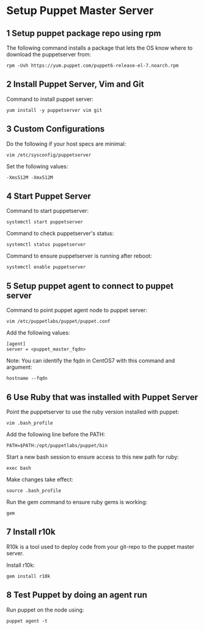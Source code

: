 
# Setup Puppet Master Server

## 1 Setup puppet package repo using rpm

The following command installs a package that lets the OS know where to download the puppetserver from:

    rpm -Uvh https://yum.puppet.com/puppet6-release-el-7.noarch.rpm

## 2 Install Puppet Server, Vim and Git

Command to install puppet server:

    yum install -y puppetserver vim git

## 3 Custom Configurations

Do the following if your host specs are minimal:

    vim /etc/sysconfig/puppetserver

Set the following values:

    -Xms512M -Xmx512M

## 4 Start Puppet Server

Command to start puppetserver:

    systemctl start puppetserver

Command to check puppetserver's status:

    systemctl status puppetserver

Command to ensure puppetserver is running after reboot:

    systemctl enable puppetserver

## 5 Setup puppet agent to connect to puppet server

Command to point puppet agent node to puppet server:

    vim /etc/puppetlabs/puppet/puppet.conf

Add the following values:

    [agent]
    server = <puppet_master_fqdn>

Note: You can identify the fqdn in CentOS7 with this command and argument:

    hostname --fqdn

## 6 Use Ruby that was installed with Puppet Server

Point the puppetserver to use the ruby version installed with puppet:

    vim .bash_profile

Add the following line before the PATH:

    PATH=$PATH:/opt/puppetlabs/puppet/bin

Start a new bash session to ensure access to this new path for ruby:

    exec bash

Make changes take effect:

    source .bash_profile

Run the gem command to ensure ruby gems is working:

    gem

## 7 Install r10k

R10k is a tool used to deploy code from your git-repo to the puppet master server.

Install r10k:

    gem install r10k

## 8 Test Puppet by doing an agent run

Run puppet on the node using:

    puppet agent -t
